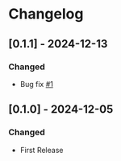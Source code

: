 # Changelog

## [0.1.1] - 2024-12-13
### Changed
- Bug fix [#1](https://github.com/02tYasui/markdown_to_mrkdwn/issues/1)

## [0.1.0] - 2024-12-05
### Changed
- First Release
